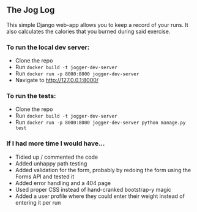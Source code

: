 ## The Jog Log

This simple Django web-app allows you to keep a record of your runs. It also calculates the calories that you burned during said exercise.

### To run the local dev server:
- Clone the repo
- Run `docker build -t jogger-dev-server`
- Run `docker run -p 8000:8000 jogger-dev-server`
- Navigate to http://127.0.0.1:8000/

### To run the tests:
- Clone the repo
- Run `docker build -t jogger-dev-server`
- Run `docker run -p 8000:8000 jogger-dev-server python manage.py test`


### If I had more time I would have...
- Tidied up / commented the code
- Added unhappy path testing
- Added validation for the form, probably by redoing the form using the Forms API and tested it
- Added error handling and a 404 page
- Used proper CSS instead of hand-cranked bootstrap-y magic
- Added a user profile where they could enter their weight instead of entering it per run
